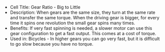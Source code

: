 - Cell Title: Gear Ratio - Big to Little
- Description: When gears are the same size, they turn at the same rate and transfer the same torque. When the driving gear is bigger, for every time it spins one revolution the small gear spins many times.
- Benefits: If very fast spinning is needed, a slower motor can use this gear configuration to get a fast output. This comes at a cost of torque.
- Used in: Bicycles - In higher gears you can go very fast, but it is difficult to go slow because you have no torque.
